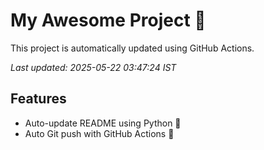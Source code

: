 # My Awesome Project 🚀

This project is automatically updated using GitHub Actions.

_Last updated: 2025-05-22 03:47:24 IST_

## Features
- Auto-update README using Python 🐍
- Auto Git push with GitHub Actions 🤖
